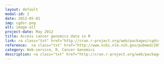 ```yaml
---
layout: default
modal-id: 2
date: 2012-05-01
img: cgdsr.png
alt: image-alt
project-date: May 2012
title: Access cancer genomics data in R
link: <a class="txt" href="http://cran.r-project.org/web/packages/cgdsr/">CGDSR</a>
reference:  <a class="txt" href="http://www.ncbi.nlm.nih.gov/pubmed/20508147"> <b>Genome Research (2010)</a>
category: Web-service, R, Cancer Genomics
description: <a class="txt" href="http://cran.r-project.org/web/packages/cgdsr/">CGDSR</a> is an R-package to fetch and analyze data from the <a class="txt" href="http://www.cbioportal.org">cBioPortal for Cancer Genomics</a>. These resources are further described here - <a class="txt" href="http://cran.r-project.org/web/packages/cgdsr/vignettes/cgdsr.pdf">Introduction to CGDSR</a>, <a class="txt" href="http://www.ncbi.nlm.nih.gov/pubmed/22588877">Cerami et al., Cancer Discovery (2012)</a>, <a class="txt" href="http://www.ncbi.nlm.nih.gov/pubmed/23550210">Gao et al., Science Signaling (2013)</a>.
---
```

